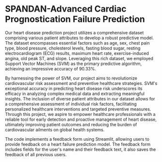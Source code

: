 # SPANDAN-Advanced Cardiac Prognostication Failure Prediction

Our heart disease prediction project utilizes a comprehensive dataset comprising various patient attributes to develop a robust predictive model. The dataset encompasses essential factors such as age, sex, chest pain type, blood pressure, cholesterol levels, fasting blood sugar, resting electrocardiogram (ECG) results, maximum heart rate, exercise-induced angina, old peak ST, and slope. Leveraging this rich dataset, we employed Support Vector Machines (SVM) as the primary predictive algorithm, achieving an impressive accuracy of 90.33%. 

By harnessing the power of SVM, our project aims to revolutionize cardiovascular risk assessment and preventive healthcare strategies. SVM's exceptional accuracy in predicting heart disease risk underscores its efficacy in analyzing complex medical data and extracting meaningful insights. The inclusion of diverse patient attributes in our dataset allows for a comprehensive assessment of individual risk factors, facilitating personalized healthcare interventions and targeted preventive measures. Through this project, we aspire to empower healthcare professionals with a reliable tool for early detection and proactive management of heart disease, ultimately improving patient outcomes and reducing the burden of cardiovascular ailments on global health systems.

The code implements a feedback form using Streamlit, allowing users to provide feedback on a heart failure prediction model. The feedback form includes fields for the user's name and their feedback text, it also saves the feedback of all previous users.



